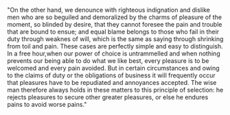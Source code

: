 "On the other hand, we denounce with righteous indignation and dislike men who are so beguiled and demoralized by the charms of pleasure of the moment,
so blinded by desire, that they cannot foresee the pain and trouble that are bound to ensue; and equal blame belongs to those who fail in their duty through weaknes
of will, which is the same as saying through shrinking from toil and pain. These cases are perfectly simple and easy to distinguish. In a free hour,when our power of
choice is untrammelled and when nothing prevents our being able to do what we like best, every pleasure is to be welcomed and every pain avoided. But in certain 
circumstances and owing to the claims of duty or the obligations of business it will frequently occur that pleasures have to be repudiated and annoyances accepted.
The wise man therefore always holds in these matters to this principle of selection: he rejects pleasures to secure other greater pleasures, or else he endures 
pains to avoid worse pains."
    